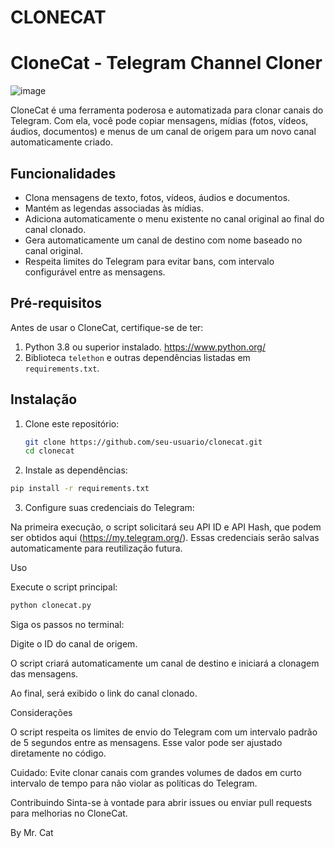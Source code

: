 # CLONECAT

# CloneCat - Telegram Channel Cloner

![image](https://github.com/user-attachments/assets/30f8f1de-3f37-48b6-9b2a-9918b4a3f7c8)


CloneCat é uma ferramenta poderosa e automatizada para clonar canais do Telegram. Com ela, você pode copiar mensagens, mídias (fotos, vídeos, áudios, documentos) e menus de um canal de origem para um novo canal automaticamente criado.

## Funcionalidades

- Clona mensagens de texto, fotos, vídeos, áudios e documentos.
- Mantém as legendas associadas às mídias.
- Adiciona automaticamente o menu existente no canal original ao final do canal clonado.
- Gera automaticamente um canal de destino com nome baseado no canal original.
- Respeita limites do Telegram para evitar bans, com intervalo configurável entre as mensagens.

## Pré-requisitos

Antes de usar o CloneCat, certifique-se de ter:

1. Python 3.8 ou superior instalado. https://www.python.org/
2. Biblioteca `telethon` e outras dependências listadas em `requirements.txt`.

## Instalação

1. Clone este repositório:
   ```bash
   git clone https://github.com/seu-usuario/clonecat.git
   cd clonecat

2. Instale as dependências:
```bash
pip install -r requirements.txt
```

3. Configure suas credenciais do Telegram:

Na primeira execução, o script solicitará seu API ID e API Hash, que podem ser obtidos aqui (https://my.telegram.org/). Essas credenciais serão salvas automaticamente para reutilização futura.

Uso

Execute o script principal:
```bash
python clonecat.py
```

Siga os passos no terminal:

Digite o ID do canal de origem.

O script criará automaticamente um canal de destino e iniciará a clonagem das mensagens.

Ao final, será exibido o link do canal clonado.

Considerações

O script respeita os limites de envio do Telegram com um intervalo padrão de 5 segundos entre as mensagens. Esse valor pode ser ajustado diretamente no código.

Cuidado: Evite clonar canais com grandes volumes de dados em curto intervalo de tempo para não violar as políticas do Telegram.

Contribuindo
Sinta-se à vontade para abrir issues ou enviar pull requests para melhorias no CloneCat.

By Mr. Cat
